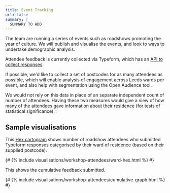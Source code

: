 ```yaml
---
title: Event Tracking
url: false
summary: |
  SUMMARY TO ADD
---
```


The team are running a series of events such as roadshows promoting the year of culture. We will publish and visualise the
events, and look to ways to undertake demographic analysis.

Attendee feedback is currently collected via Typeform, which has an [API to collect responses][TYPEFORM_RESPONSES].

If possible, we'd like to collect a set of postcodes for as many attendees as possible, which will enable 
analysis of engagement across Leeds wards per event, and also help with segmentation using the Open Audience tool.
 
We would not rely on this data in place of an separate independent count of number of attendees. Having these two measures would
give a view of how many of the attendees gave information about their residence (for tests of statistical significance).

[TYPEFORM_RESPONSES]: https://developer.typeform.com/responses/

## Sample visualisations

This [Hex cartogram](https://open-innovations.org/blog/2017-05-08-mapping-election-with-hexes) shows number of roadshow attendees who
submitted Typeform responses categorised by their ward of residence (based on their supplied postcode).

{# {% include visualisations/workshop-attendees/ward-hex.html %} #}

This shows the cumulative feedback submitted.

{# {% include visualisations/workshop-attendees/cumulative-graph.html %} #}

